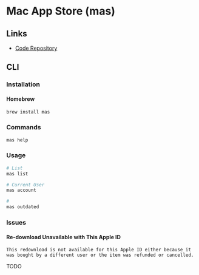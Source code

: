 # Mac App Store (mas)

## Links

- [Code Repository](https://github.com/mas-cli/mas)

## CLI

### Installation

#### Homebrew

```sh
brew install mas
```

### Commands

```sh
mas help
```

### Usage

```sh
# List
mas list

# Current User
mas account

#
mas outdated
```

### Issues

#### Re-download Unavailable with This Apple ID

```log
This redownload is not available for this Apple ID either because it was bought by a different user or the item was refunded or cancelled.
```

TODO
